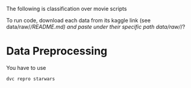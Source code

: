 The following is classification over movie scripts


To run code, download each data from its kaggle link (see data/raw/*/README.md) and paste under their specific path data/raw/*/?

# Data Preprocessing

You have to use 
```
dvc repro starwars
```